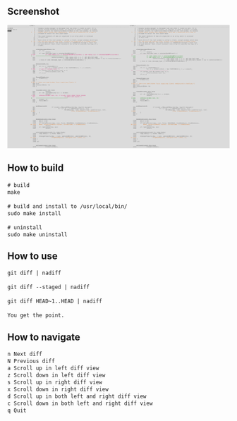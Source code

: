 ## Screenshot

![Alt text](screenshot.png?raw=true "Screenshot")

## How to build

    # build
    make

    # build and install to /usr/local/bin/
    sudo make install

    # uninstall
    sudo make uninstall

## How to use

    git diff | nadiff

    git diff --staged | nadiff

    git diff HEAD~1..HEAD | nadiff

    You get the point.


## How to navigate

    n Next diff
    N Previous diff
    a Scroll up in left diff view
    z Scroll down in left diff view
    s Scroll up in right diff view
    x Scroll down in right diff view
    d Scroll up in both left and right diff view
    c Scroll down in both left and right diff view
    q Quit
